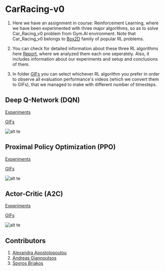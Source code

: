 # CarRacing-v0

1. Here we have an assignment in course: Reinforcement Learning, where we have been experimented with three major algorithms, so as to solve Car_Racing_v0 problem from Gym.AI environment. Note that Car_Racing_v0 belongs to [Box2D](https://gym.openai.com/envs/#box2d) family of popular RL problems. 

2. You can check for detailed information about these three RL algorithms here [Report](https://github.com/spympr/car_racer_gym/tree/), where we analyzed them each one seperately. Also, it includes information about our experiments and setup and conclusions of them.

3. In folder [GIFs](https://github.com/spympr/car_racer_gym/tree/main/Videos) you can select whichever RL algorithm you prefer in order to observe all evaluation performance's videos (which we convert them to GIFs), that we managed to make with different number of timesteps.

## Deep Q-Network (DQN)

[Experiments](https://wandb.ai/andreas_giannoutsos/gym_car_racer/reports/DQN-Experiments---Vmlldzo0OTU0NzQ)

[GIFs](https://github.com/spympr/car_racer_gym/tree/main/Videos/DQN)

![alt te](https://github.com/spympr/car_racer_gym/blob/main/GIFs/DQN/Steps_2000.gif)


## Proximal Policy Optimization (PPO)

[Experiments](https://wandb.ai/andreas_giannoutsos/gym_car_racer/reports/Proximal-Policy-Optimization-PPO-Experiments--Vmlldzo0OTU3MDA)

[GIFs](https://github.com/spympr/car_racer_gym/tree/main/Videos/PPO)

![alt te](https://github.com/spympr/car_racer_gym/blob/main/GIFs/PPO/Steps_5000.gif)

## Actor-Critic (A2C)

[Experiments](https://wandb.ai/andreas_giannoutsos/gym_car_racer/reports/-ctor-Critic-A2C-Experiments--Vmlldzo0OTU3NDA)

[GIFs](https://github.com/spympr/car_racer_gym/tree/main/GIFs/A2C/g32_5000.gif)

![alt te](https://github.com/spympr/car_racer_gym/blob/main/GIFs/A2C/g32_5000.gif)


## Contributors
1. [Alexandra Apostolopoulou](https://github.com/alexaapo)
2. [Andreas Giannoutsos](https://github.com/AGiannoutsos)
3. [Spyros Briakos](https://github.com/spympr)
